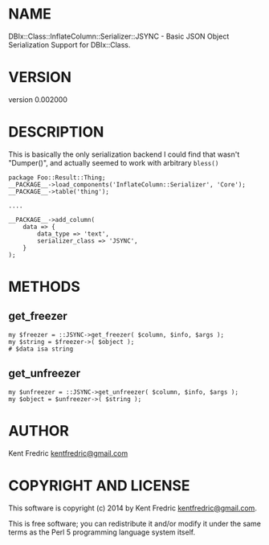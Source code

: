 # NAME

DBIx::Class::InflateColumn::Serializer::JSYNC - Basic JSON Object Serialization Support for DBIx::Class.

# VERSION

version 0.002000

# DESCRIPTION

This is basically the only serialization backend I could find that wasn't "Dumper()", and actually seemed to work with arbitrary `bless()`

    package Foo::Result::Thing;
    __PACKAGE__->load_components('InflateColumn::Serializer', 'Core');
    __PACKAGE__->table('thing');

    ....

    __PACKAGE__->add_column(
        data => {
            data_type => 'text',
            serializer_class => 'JSYNC',
        }
    );

# METHODS

## get\_freezer

    my $freezer = ::JSYNC->get_freezer( $column, $info, $args );
    my $string = $freezer->( $object );
    # $data isa string

## get\_unfreezer

    my $unfreezer = ::JSYNC->get_unfreezer( $column, $info, $args );
    my $object = $unfreezer->( $string );

# AUTHOR

Kent Fredric <kentfredric@gmail.com>

# COPYRIGHT AND LICENSE

This software is copyright (c) 2014 by Kent Fredric <kentfredric@gmail.com>.

This is free software; you can redistribute it and/or modify it under
the same terms as the Perl 5 programming language system itself.
